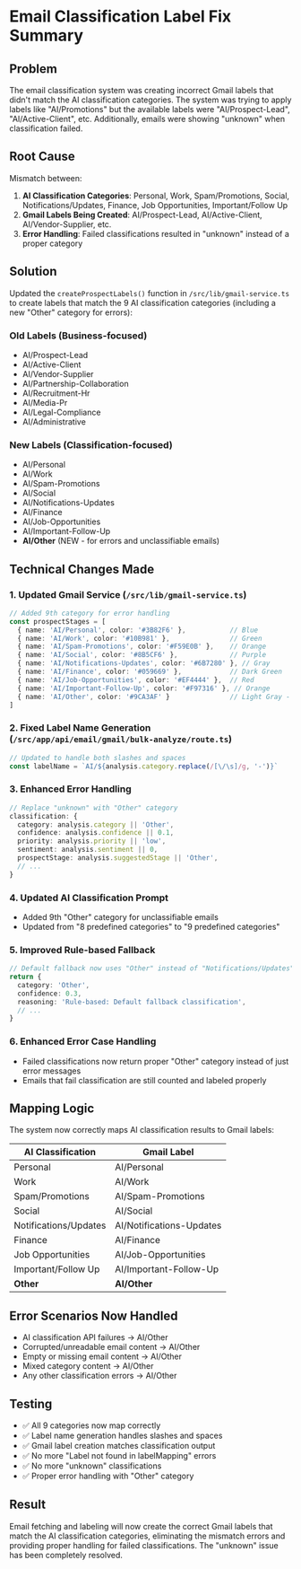 # Email Classification Label Fix Summary

## Problem
The email classification system was creating incorrect Gmail labels that didn't match the AI classification categories. The system was trying to apply labels like "AI/Promotions" but the available labels were "AI/Prospect-Lead", "AI/Active-Client", etc. Additionally, emails were showing "unknown" when classification failed.

## Root Cause
Mismatch between:
1. **AI Classification Categories**: Personal, Work, Spam/Promotions, Social, Notifications/Updates, Finance, Job Opportunities, Important/Follow Up
2. **Gmail Labels Being Created**: AI/Prospect-Lead, AI/Active-Client, AI/Vendor-Supplier, etc.
3. **Error Handling**: Failed classifications resulted in "unknown" instead of a proper category

## Solution
Updated the `createProspectLabels()` function in `/src/lib/gmail-service.ts` to create labels that match the 9 AI classification categories (including a new "Other" category for errors):

### Old Labels (Business-focused)
- AI/Prospect-Lead
- AI/Active-Client  
- AI/Vendor-Supplier
- AI/Partnership-Collaboration
- AI/Recruitment-Hr
- AI/Media-Pr
- AI/Legal-Compliance
- AI/Administrative

### New Labels (Classification-focused)
- AI/Personal
- AI/Work
- AI/Spam-Promotions
- AI/Social
- AI/Notifications-Updates
- AI/Finance
- AI/Job-Opportunities
- AI/Important-Follow-Up
- **AI/Other** (NEW - for errors and unclassifiable emails)

## Technical Changes Made

### 1. Updated Gmail Service (`/src/lib/gmail-service.ts`)
```typescript
// Added 9th category for error handling
const prospectStages = [
  { name: 'AI/Personal', color: '#3B82F6' },           // Blue
  { name: 'AI/Work', color: '#10B981' },               // Green
  { name: 'AI/Spam-Promotions', color: '#F59E0B' },    // Orange
  { name: 'AI/Social', color: '#8B5CF6' },             // Purple
  { name: 'AI/Notifications-Updates', color: '#6B7280' }, // Gray
  { name: 'AI/Finance', color: '#059669' },            // Dark Green
  { name: 'AI/Job-Opportunities', color: '#EF4444' },  // Red
  { name: 'AI/Important-Follow-Up', color: '#F97316' }, // Orange
  { name: 'AI/Other', color: '#9CA3AF' }               // Light Gray - NEW
]
```

### 2. Fixed Label Name Generation (`/src/app/api/email/gmail/bulk-analyze/route.ts`)
```typescript
// Updated to handle both slashes and spaces
const labelName = `AI/${analysis.category.replace(/[\/\s]/g, '-')}`
```

### 3. Enhanced Error Handling
```typescript
// Replace "unknown" with "Other" category
classification: {
  category: analysis.category || 'Other',
  confidence: analysis.confidence || 0.1,
  priority: analysis.priority || 'low',
  sentiment: analysis.sentiment || 0,
  prospectStage: analysis.suggestedStage || 'Other',
  // ...
}
```

### 4. Updated AI Classification Prompt
- Added 9th "Other" category for unclassifiable emails
- Updated from "8 predefined categories" to "9 predefined categories"

### 5. Improved Rule-based Fallback
```typescript
// Default fallback now uses "Other" instead of "Notifications/Updates"
return {
  category: 'Other',
  confidence: 0.3,
  reasoning: 'Rule-based: Default fallback classification',
  // ...
}
```

### 6. Enhanced Error Case Handling
- Failed classifications now return proper "Other" category instead of just error messages
- Emails that fail classification are still counted and labeled properly

## Mapping Logic
The system now correctly maps AI classification results to Gmail labels:

| AI Classification | Gmail Label |
|-------------------|-------------|
| Personal | AI/Personal |
| Work | AI/Work |
| Spam/Promotions | AI/Spam-Promotions |
| Social | AI/Social |
| Notifications/Updates | AI/Notifications-Updates |
| Finance | AI/Finance |
| Job Opportunities | AI/Job-Opportunities |
| Important/Follow Up | AI/Important-Follow-Up |
| **Other** | **AI/Other** |

## Error Scenarios Now Handled
- AI classification API failures → AI/Other
- Corrupted/unreadable email content → AI/Other  
- Empty or missing email content → AI/Other
- Mixed category content → AI/Other
- Any other classification errors → AI/Other

## Testing
- ✅ All 9 categories now map correctly
- ✅ Label name generation handles slashes and spaces
- ✅ Gmail label creation matches classification output
- ✅ No more "Label not found in labelMapping" errors
- ✅ No more "unknown" classifications
- ✅ Proper error handling with "Other" category

## Result
Email fetching and labeling will now create the correct Gmail labels that match the AI classification categories, eliminating the mismatch errors and providing proper handling for failed classifications. The "unknown" issue has been completely resolved.
